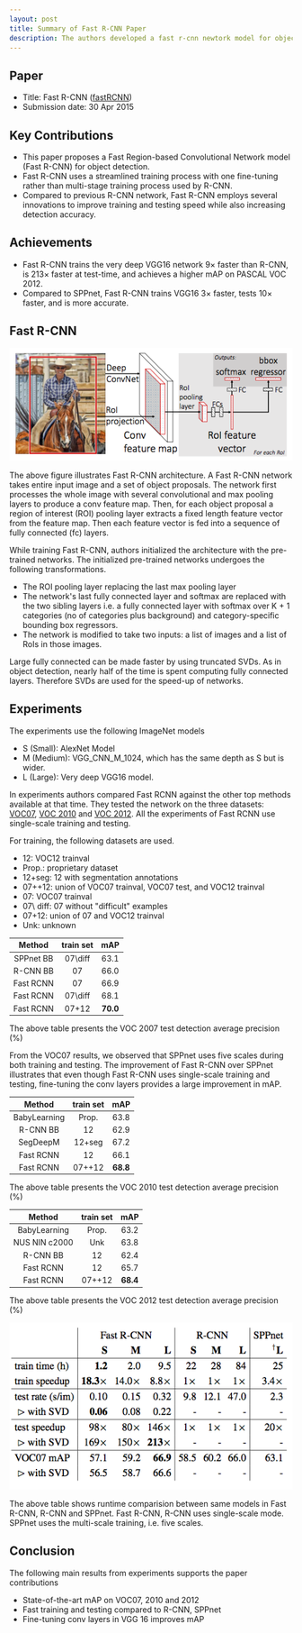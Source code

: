 ```yaml
---
layout: post
title: Summary of Fast R-CNN Paper
description: The authors developed a fast r-cnn newtork model for object detection. This network builds on the top of previously introduced R-CNN network to efficiently classify object proposals using deep convolutional networks.
---
```


## Paper
- Title: Fast R-CNN ([fastRCNN](https://arxiv.org/abs/1504.08083))
- Submission date: 30 Apr 2015

## Key Contributions
- This paper proposes a Fast Region-based Convolutional Network model (Fast R-CNN) for object detection.
- Fast R-CNN uses a streamlined training process with one fine-tuning rather than multi-stage training process used by R-CNN.
- Compared to previous R-CNN network, Fast R-CNN employs several innovations to improve training and testing speed while also increasing detection accuracy.


## Achievements
- Fast R-CNN trains the very deep VGG16 network $9 \times$ faster than R-CNN, is $213 \times$ faster at test-time, and achieves a higher mAP on PASCAL VOC 2012.
- Compared to SPPnet, Fast R-CNN trains VGG16 $3 \times$ faster, tests $10 \times$ faster, and is more accurate.

## Fast R-CNN
<p align="center">
<img src="/assets/Images/fastrcnn/fastrcnn.png" alt="tab_contents">
</p>
The above figure illustrates Fast R-CNN architecture. A Fast R-CNN network takes entire input image and a set of object proposals. The network first processes the whole image with several convolutional and max pooling layers to produce a conv feature map. Then, for each object proposal a region of interest (ROI) pooling layer extracts a fixed length feature vector from the feature map. Then each feature vector is fed into a sequence of fully connected (fc) layers.

While training Fast R-CNN, authors initialized the architecture with the pre-trained networks. The initialized pre-trained networks undergoes the following transformations.
- The ROI pooling layer replacing the last max pooling layer
- The network's last fully connected layer and softmax are replaced with the two sibling layers i.e. a fully connected layer with softmax over K + 1 categories (no of categories plus background) and category-specific bounding box regressors. 
- The network is modified to take two inputs: a list of images and a list of RoIs in those images.

Large fully connected can be made faster by using truncated SVDs. As in object detection, nearly half of the time is spent computing fully connected layers. Therefore SVDs are used for the speed-up of networks.


## Experiments
The experiments use the following ImageNet models
- S (Small): AlexNet Model
- M (Medium): VGG_CNN_M_1024, which has the same depth as S but is wider.
- L (Large): Very deep VGG16 model.

In experiments authors compared Fast RCNN against the other top methods available at that time. They tested the network on the three datasets: [VOC07](http://host.robots.ox.ac.uk/pascal/VOC/voc2007/), [VOC 2010](http://host.robots.ox.ac.uk/pascal/VOC/voc2010/) and [VOC 2012](http://host.robots.ox.ac.uk/pascal/VOC/voc2012/). All the experiments of Fast RCNN use single-scale training and testing.

For training, the following datasets are used.
- 12: VOC12 trainval
- Prop.: proprietary dataset
- 12+seg: 12 with segmentation annotations
- 07++12: union of VOC07 trainval, VOC07 test, and VOC12 trainval
- 07: VOC07 trainval
- 07\ diff: 07 without "difficult" examples
- 07+12: union of 07 and VOC12 trainval
- Unk: unknown

|Method| train set |mAP |
|:-----:|:----:|:-----------:|
|SPPnet BB|07\diff|63.1|
|R-CNN BB|07|66.0|
|Fast RCNN|07|66.9|
|Fast RCNN|07\diff|68.1|
|Fast RCNN|07+12|**70.0**| 

The above table presents the VOC 2007 test detection average precision (%)

From the VOC07 results, we observed that SPPnet uses five scales during both training and testing. The improvement of Fast R-CNN over SPPnet illustrates that even though Fast R-CNN uses single-scale training and testing, fine-tuning the conv layers provides a large improvement in mAP. 

|Method| train set |mAP |
|:-----:|:----:|:-----------:|
|BabyLearning|Prop.|63.8|
|R-CNN BB|12|62.9|
|SegDeepM|12+seg|67.2|
|Fast RCNN|12|66.1|
|Fast RCNN|07++12|**68.8**| 

The above table presents the VOC 2010 test detection average precision (%)

|Method| train set |mAP |
|:-----:|:----:|:-----------:|
|BabyLearning|Prop.|63.2|
|NUS NIN c2000|Unk|63.8|
|R-CNN BB|12|62.4|
|Fast RCNN|12|65.7|
|Fast RCNN|07++12|**68.4**| 

The above table presents the VOC 2012 test detection average precision (%)

<p align="center">
<img src="/assets/Images/fastrcnn/time_results.png" alt="tab_contents">
</p>

The above table shows runtime comparision between same models in Fast R-CNN, R-CNN and SPPnet. Fast R-CNN, R-CNN uses single-scale mode. SPPnet uses the multi-scale training, i.e. five scales.

## Conclusion
The following main results from experiments supports the paper contributions
- State-of-the-art mAP on VOC07, 2010 and 2012
- Fast training and testing compared to R-CNN, SPPnet
- Fine-tuning conv layers in VGG 16 improves mAP
